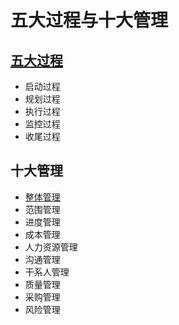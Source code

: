 # 五大过程与十大管理

## [五大过程](/src/chapter_3.md)

- 启动过程
- 规划过程
- 执行过程
- 监控过程
- 收尾过程

## 十大管理

- [整体管理](/src/chapter_4.md)
- 范围管理
- 进度管理
- 成本管理
- 人力资源管理
- 沟通管理
- 干系人管理
- 质量管理
- 采购管理
- 风险管理
